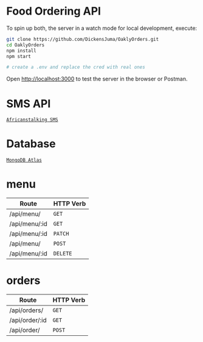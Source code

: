 
# Food Ordering API

To spin up both, the server in a watch mode for local development, execute:

```bash
git clone https://github.com/DickensJuma/OaklyOrders.git
cd OaklyOrders
npm install
npm start

# create a .env and replace the cred with real ones
```


Open [http://localhost:3000](http://localhost:3000) to test the server in the browser or Postman. 

# SMS API
 [`Africanstalking SMS`](https://africastalking.com/sms)


# Database
[`MongoDB Atlas`](https://www.mongodb.com/cloud/atlas)

# menu

| Route |  HTTP Verb |
| --- | --- |
| /api/menu/ |	`GET` |
| /api/menu/:id |	`GET` |
| /api/menu/:id | `PATCH` |
| /api/menu/ |	`POST` |
| /api/menu/:id |	`DELETE` |


# orders

| Route |  HTTP Verb |
| --- | --- |
| /api/orders/ | `GET` |
| /api/order/:id | `GET` |
| /api/order/ | `POST` |







	